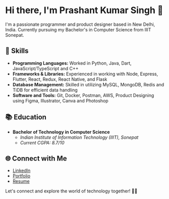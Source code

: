 # Hi there, I'm Prashant Kumar Singh 👋

I'm a passionate programmer and product designer based in New Delhi, India. Currently pursuing my Bachelor's in Computer Science from IIIT Sonepat.

## 🚀 Skills
- **Programming Languages:** Worked in Python, Java, Dart, JavaScript/TypeScript and C++ 
- **Frameworks & Libraries:** Experienced in working with Node, Express, Flutter, React, Redux, React Native, and Flask
- **Database Management:** Skilled in utilizing MySQL, MongoDB, Redis and TiDB for efficient data handling
- **Software and Tools:** Git, Docker, Postman, AWS, Product Designing using Figma, Illustrator, Canva and Photoshop

## 📚 Education
- **Bachelor of Technology in Computer Science**
  - *Indian Institute of Information Technology (IIIT), Sonepat*
  - *Current CGPA: 8.7/10*

## 🌐 Connect with Me
- [LinkedIn](https://www.linkedin.com/in/devprashantt/)
- [Portfolio](https://prashant-kumarr.netlify.app/)
- [Resume](https://drive.google.com/file/d/1cxBHeMrotZKszr5A5t7H_lkgKMQBKoe8/view?usp=sharing)

Let's connect and explore the world of technology together! 👨‍💻
